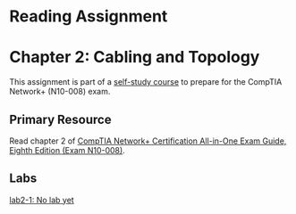 # Reading Assignment
# Chapter 2: Cabling and Topology
This assignment is part of a [self-study course](../README.md) to prepare for the CompTIA Network+ (N10-008) exam.
## Primary Resource
Read chapter 2 of [CompTIA Network+ Certification All-in-One Exam Guide, Eighth Edition (Exam N10-008)](https://www.amazon.com/CompTIA-Network-Certification-N10-008-Comptia/dp/1264269056).
## Labs
[lab2-1: No lab yet](lab2-1.md)</br>
